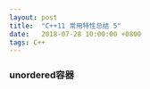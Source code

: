 ```yaml
---
layout: post
title:  "C++11 常用特性总结 5"
date:   2018-07-28 10:00:00 +0800
tags: C++
---
```


### unordered容器



